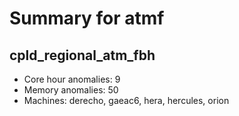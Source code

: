 # Summary for atmf

## cpld_regional_atm_fbh
- Core hour anomalies: 9
- Memory anomalies: 50
- Machines: derecho, gaeac6, hera, hercules, orion

